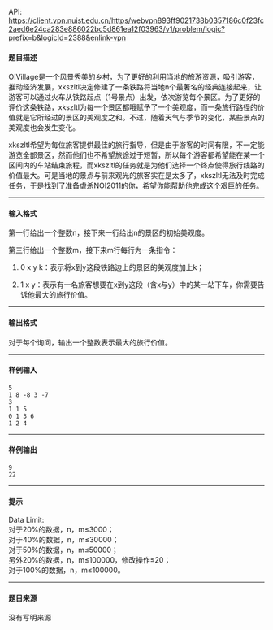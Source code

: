 API: https://client.vpn.nuist.edu.cn/https/webvpn893ff9021738b0357186c0f23fc2aed6e24ca283e886022bc5d861ea12f03963/v1/problem/logic?prefix=b&logicId=2388&enlink-vpn

#### 题目描述

OIVillage是一个风景秀美的乡村，为了更好的利用当地的旅游资源，吸引游客，推动经济发展，xkszltl决定修建了一条铁路将当地n个最著名的经典连接起来，让游客可以通过火车从铁路起点（1号景点）出发，依次游览每个景区。为了更好的评价这条铁路，xkszltl为每一个景区都哦赋予了一个美观度，而一条旅行路径的价值就是它所经过的景区的美观度之和。不过，随着天气与季节的变化，某些景点的美观度也会发生变化。

xkszltl希望为每位旅客提供最佳的旅行指导，但是由于游客的时间有限，不一定能游览全部景区，然而他们也不希望旅途过于短暂，所以每个游客都希望能在某一个区间内的车站结束旅程，而xkszltl的任务就是为他们选择一个终点使得旅行线路的价值最大。可是当地的景点与前来观光的旅客实在是太多了，xkszltl无法及时完成任务，于是找到了准备虐杀NOI2011的你，希望你能帮助他完成这个艰巨的任务。

---

#### 输入格式

第一行给出一个整数n，接下来一行给出n的景区的初始美观度。

第三行给出一个整数m，接下来m行每行为一条指令：

1. 0 x y k：表示将x到y这段铁路边上的景区的美观度加上k；

2. 1 x y：表示有一名旅客想要在x到y这段（含x与y）中的某一站下车，你需要告诉他最大的旅行价值。

---

#### 输出格式

对于每个询问，输出一个整数表示最大的旅行价值。

---

#### 样例输入
```
5
1 8 -8 3 -7
3
1 1 5
0 1 3 6
1 2 4

```

---

#### 样例输出
```
9
22
```

---

#### 提示

  
Data Limit:  
对于20%的数据，n，m≤3000；  
对于40%的数据，n，m≤30000；  
对于50%的数据，n，m≤50000；  
另外20%的数据，n，m≤100000，修改操作≤20；  
对于100%的数据，n，m≤100000。

---

#### 题目来源

没有写明来源